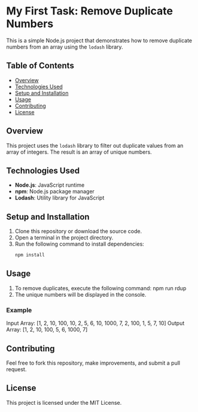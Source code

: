# My First Task: Remove Duplicate Numbers

This is a simple Node.js project that demonstrates how to remove duplicate numbers from an array using the `lodash` library.

## Table of Contents
- [Overview](#overview)
- [Technologies Used](#technologies-used)
- [Setup and Installation](#setup-and-installation)
- [Usage](#usage)
- [Contributing](#contributing)
- [License](#license)

## Overview
This project uses the `lodash` library to filter out duplicate values from an array of integers. The result is an array of unique numbers.

## Technologies Used
- **Node.js**: JavaScript runtime
- **npm**: Node.js package manager
- **Lodash**: Utility library for JavaScript

## Setup and Installation
1. Clone this repository or download the source code.
2. Open a terminal in the project directory.
3. Run the following command to install dependencies:
   ```bash
   npm install

## Usage
1. To remove duplicates, execute the following command:
    npm run rdup
2. The unique numbers will be displayed in the console.
### Example
Input Array:
    [1, 2, 10, 100, 10, 2, 5, 6, 10, 1000, 7, 2, 100, 1, 5, 7, 10]
Output Array:
    [1, 2, 10, 100, 5, 6, 1000, 7]

## Contributing
Feel free to fork this repository, make improvements, and submit a pull request.

## License
This project is licensed under the MIT License.